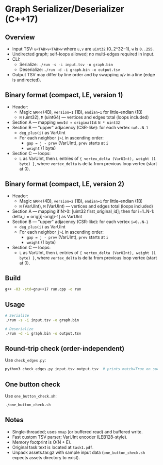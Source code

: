 # Graph Serializer/Deserializer (C++17)

## Overview
- Input TSV: `u<TAB>v<TAB>w` where `u,v` are `uint32` (0..2^32−1), `w` is `0..255`.
- Undirected graph; self-loops allowed; no multi-edges required in input.
- CLI:
  - Serialize: `./run -s -i input.tsv -o graph.bin`
  - Deserialize: `./run -d -i graph.bin -o output.tsv`
- Output TSV may differ by line order and by swapping `u`/`v` in a line (edge is undirected).

## Binary format (compact, LE, version 1)
- Header:
  - Magic `GRPH` (4B), `version=1` (1B), `endian=1` for little-endian (1B)
  - `N` (uint32), `M` (uint64) — vertices and edges total (loops included)
- Section A — mapping `newId → originalId`: `N * uint32`
- Section B — "upper" adjacency (CSR-like): for each vertex `i=0..N-1`
  - `deg_plus(i)` as VarUInt
  - For each neighbor `j>i` in ascending order:
    - `gap = j - prev` (VarUInt), `prev` starts at `i`
    - `weight` (1 byte)
- Section C — loops:
  - `L` as VarUInt, then `L` entries of `{ vertex_delta (VarUInt), weight (1 byte) }`, where `vertex_delta` is delta from previous loop vertex (start at 0).

## Binary format (compact, LE, version 2)
- Header:
  - Magic `GRPH` (4B), `version=2` (1B), `endian=1` for little-endian (1B)
  - `N` (VarUInt), `M` (VarUInt) — vertices and edges total (loops included)
- Section A — mapping if N>0: [uint32 first_original_id]; then for i=1..N-1: delta_i = orig[i]-orig[i-1] as VarUInt
- Section B — "upper" adjacency (CSR-like): for each vertex `i=0..N-1`
  - `deg_plus(i)` as VarUInt
  - For each neighbor `j>i` in ascending order:
    - `gap = j - prev` (VarUInt), `prev` starts at `i`
    - `weight` (1 byte)
- Section C — loops:
  - `L` as VarUInt, then `L` entries of `{ vertex_delta (VarUInt), weight (1 byte) }`, where `vertex_delta` is delta from previous loop vertex (start at 0).

## Build
```bash
g++ -O3 -std=gnu++17 run.cpp -o run
```

## Usage
```bash
# Serialize
./run -s -i input.tsv -o graph.bin

# Deserialize
./run -d -i graph.bin -o output.tsv
```

## Round-trip check (order-independent)
Use `check_edges.py`:
```bash
python3 check_edges.py input.tsv output.tsv  # prints match=True on success
```

## One button check

Use `one_button_check.sh`:
```bash
./one_button_check.sh
```

## Notes
- Single-threaded; uses `mmap` (or buffered read) and buffered write.
- Fast custom TSV parser; VarUInt encoder (LEB128-style).
- Memory footprint is O(N + E).
- Original task text is located at `task1.pdf`.
- Unpack assets.tar.gz with sample input data (`one_button_check.sh` expects assets directory to exist).

